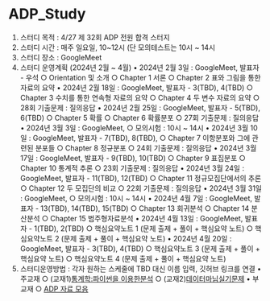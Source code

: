 # ADP_Study
1. 스터디 목적 : 4/27 제 32회 ADP 전원 합격 스터지 
2. 스터디 시간 : 매주 일요일, 10~12시 (단 모의테스트는 10시 ~ 14시
3. 스터디 장소 : GoogleMeet 
4. 스터디 운영계획 (2024년 2월 ~ 4월)
• 2024년 2월 3일 : GoogleMeet, 발표자 - 우석
	○ Orientation 및 소개
	○ Chapter 1 서론
	○ Chapter 2 표와 그림을 통한 자료의 요약
• 2024년 2월 18일 : GoogleMeet, 발표자 - 3(TBD), 4(TBD)
	○ Chapter 3 수치를 통한 연속형 자료의 요약
	○ Chapter 4 두 변수 자료의 요약
	○ 28회 기출문제 : 질의응답 
• 2024년 2월 25일 : GoogleMeet, 발표자 - 5(TBD), 6(TBD)
	○ Chapter 5 확률
	○ Chapter 6 확률분포
	○ 27회 기출문제 : 질의응답 
• 2024년 3월 3일 : GoogleMeet, 
	○ 모의시험 : 10시 ~ 14시
• 2024년 3월 10일 : GoogleMeet, 발표자 - 7(TBD), 8(TBD),
	○ Chapter 7 이항분포와 그에 관련된 분포들
	○ Chapter 8 정규분포
	○ 24회 기출문제 : 질의응답
• 2024년 3월 17일 : GoogleMeet, 발표자 -  9(TBD), 10(TBD)
	○ Chapter 9 표집분포
	○ Chapter 10 통계적 추론
	○ 23회 기출문제 : 질의응답
• 2024년 3월 24일 : GoogleMeet, 발표자 - 11(TBD), 12(TBD)
	○ Chapter 11 정규모집단에서의 추론
	○ Chapter 12 두 모집단의 비교
	○ 22회 기출문제 : 질의응답
• 2024년 3월 31일 : GoogleMeet, 
	○ 모의시험 : 10시 ~ 14시
• 2024년 4월 7일 : GoogleMeet, 발표자 - 13(TBD), 14(TBD), 15(TBD)
	○ Chapter 13 회귀분석
	○ Chapter 14 분산분석
	○ Chapter 15 범주형자료분석
• 2024년 4월 13일 : GoogleMeet, 발표자 - 1(TBD), 2(TBD)
	○ 핵심요약노트 1 (문제 출제 + 풀이 + 핵심요약 노트)
	○ 핵심요약노트 2 (문제 출제 + 풀이 + 핵심요약 노트)
• 2024년 4월 20일 : GoogleMeet, 발표자 - 3(TBD), 4(TBD)
	○ 핵심요약노트 3 (문제 출제 + 풀이 + 핵심요약 노트)
	○ 핵심요약노트 4 (문제 출제 + 풀이 + 핵심요약 노트)
5. 스터디운영방법 : 각자 원하는 스케줄에 TBD  대신 이름 입력, 깃허브 링크를 연결 
• 주교재 
	○ (교재1)[통계학:파이썬을 이용한분석](https://ridibooks.com/books/754039038?_s=search&_q=%ED%86%B5%EA%B3%84%ED%95%99%3A%ED%8C%8C%EC%9D%B4%EC%8D%AC%EC%9D%84+%EC%9D%B4%EC%9A%A9%ED%95%9C%EB%B6%84%EC%84%9D&_rdt_sid=search&_rdt_idx=0)
	○ (교재2)[데이터마님실기문제](https://www.datamanim.com/dataset/ADPpb/index.html)
• 부교재 
	○ [ADP 자료 모음](https://github.com/jeong-wooseok/ADPfork)
